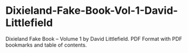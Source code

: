 # Dixieland-Fake-Book-Vol-1-David-Littlefield
Dixieland Fake Book – Volume 1 by David Littlefield. PDF Format with PDF bookmarks and table of contents.
